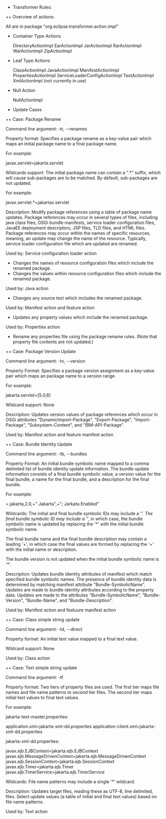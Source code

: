 + Transformer Rules:

++ Overview of actions:

All are in package "org.eclipse.transformer.action.impl"

* Container Type Actions

  DirectoryActionImpl
  EarActionImpl
  JarActionImpl
  RarActionImpl
  WarActionImpl
  ZipActionImpl

* Leaf Type Actions

  ClassActionImpl
  JavaActionImpl
  ManifestActionImpl
  PropertiesActionImpl
  ServiceLoaderConfigActionImpl
  TextActionImpl
  XmlActionImpl (not currently in use)

* Null Action

  NullActionImpl

+ Update Cases

++ Case: Package Rename

Command line argument: -tr, --renames

Property format: Specifies a package rename as a key-value pair which maps an initial package name to a final package name.

For example:

  javax.servlet=jakarta.servlet

Wildcards support: The initial package name can contain a ".*" suffix, which will cause sub-packages are to be matched.  By default, sub-packages are not updated.

For example:

  javax.servlet.*=jakartax.servlet

Description: Modify package references using a table of package name updates.  Package references may occur in several types of files, including java class files, OSGi bundle manifests, service loader configuration files, JavaEE deployment descriptors, JSP files, TLD files, and HTML files.  Package references may occur within the names of specific resources, meaning, an update may change the name of the resource.  Typically, service loader configuration file which are updated are renamed.

Used by: Service configuration loader action

  * Changes the names of resource configuration files which include the renamed package.
  * Changes the values within resource configuration files which include the renamed package.

Used by: Java action

  * Changes any source text which includes the renamed package.

Used by: Manifest action and feature action

  * Updates any property values which include the renamed package.

Used by: Properties action

  * Rename any properties file using the package rename rules.  (Note that property file contents are not updated.)

++ Case: Package Version Update

Command line argument: -tv, --version

Property Format: Specifies a package version assignment as a key-value pair which maps an package name to a version range.

For example:

  jakarta.servlet=[5.0,6)

Wildcard support: None

Description: Updates version values of package references which occur in OSGi attributes "DynamicImport-Package", "Export-Package", "Import-Package", "Subsystem-Content", and "IBM-API-Package".

Used by: Manifest action and feature manifest action

++ Case: Bundle Identity Update

Command line argument: -tb, --bundles

Property Format:  An initial bundle symbolic name mapped to a comma delimited list of bundle identity update information. The bundle update information consists of a final bundle symbolic value, a version value for the final bundle, a name for the final bundle, and a description for the final bundle.

For example:

*=*.jakarta,2.0,+" Jakarta",+"; Jarkata Enabled"

Wildcards: The initial and final bundle symbolic IDs may include a '*'.  The final bundle symbolic ID may include a '*', in which case, the bundle symbolic name is updated by replacing the '*' with the initial bundle symbolic name.

The final bundle name and the final bundle description may contain a leading '+', in which case the final values are formed by replacing the '+' with the initial name or description.

The bundle version is not updated when the initial bundle symbolic name is '*'.

Description: Updates bundle identity attributes of manifest which match specified bundle symbolic names.  The presence of bundle identity data is determined by matching manifest attribute "Bundle-SymbolicName".  Updates are made to bundle identity attributes according to the property data.  Updates are made to the attributes "Bundle-SymbolicName", "Bundle-Version", "Bundle-Name", and "Bundle-Description".

Used by: Manifest action and featuure manifest action

++ Case: Class simple string update

Command line argument: -td, --direct 

Property format: An initial text value mapped to a final text value. 

Wildcard support: None

Used by: Class action

++ Case: Text simple string update

Command line argument: -tf

Property format: Two tiers of property files are used.  The first tier maps file names and file name patterns to second tier files.  The second tier maps initial text values to final text values.

For example:

jakarta-text-master.properties:

application.xml=jakarta-xml-dd.properties
application-client.xml=jakarta-xml-dd.properties

jakarta-xml-dd.properties:

javax.ejb.EJBContext=jakarta.ejb.EJBContext
javax.ejb.MessageDrivenContext=jakarta.ejb.MessageDrivenContext
javax.ejb.SessionContext=jakarta.ejb.SessionContext
javax.ejb.Timer=jakarta.ejb.Timer
javax.ejb.TimerService=jakarta.ejb.TimerService

Wildcards: File name patterns may include a single '*' wildcard.

Description: Updates target files, reading these as UTF-8, line delimited, files.  Select update values (a table of initial and final text values) based on file name patterns.

Used by: Text action
